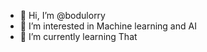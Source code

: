 - 👋 Hi, I’m @bodulorry
- 👀 I’m interested in Machine learning and AI
- 🌱 I’m currently learning That

<!---
bodulorry/bodulorry is a ✨ special ✨ repository because its `README.md` (this file) appears on your GitHub profile.
You can click the Preview link to take a look at your changes.
--->
